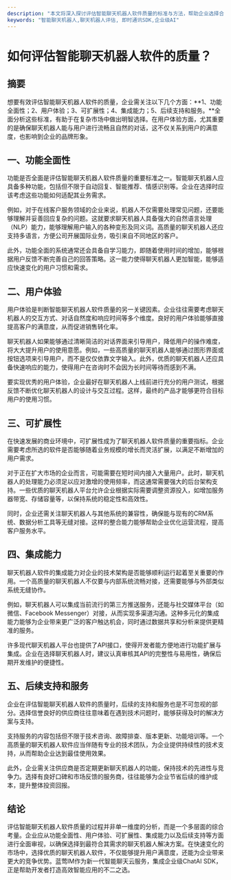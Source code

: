 ```yaml
---
description: "本文将深入探讨评估智能聊天机器人软件质量的标准与方法，帮助企业选择合适的聊天机器人解决方案。"
keywords: "智能聊天机器人,聊天机器人评估, 即时通讯SDK,企业级AI"
---
```

# 如何评估智能聊天机器人软件的质量？

## 摘要

想要有效评估智能聊天机器人软件的质量，企业需关注以下几个方面：**1、功能全面性；2、用户体验；3、可扩展性；4、集成能力；5、后续支持和服务。**全面分析这些标准，有助于在复杂市场中做出明智选择。在用户体验方面，尤其重要的是确保聊天机器人能与用户进行流畅且自然的对话，这不仅关系到用户的满意度，也影响到企业的品牌形象。

## 一、功能全面性

功能是否全面是评估智能聊天机器人软件质量的重要标准之一。智能聊天机器人应具备多种功能，包括但不限于自动回复、智能推荐、情感识别等。企业在选择时应该考虑这些功能如何适配其业务需求。

例如，对于在线客户服务领域的企业来说，机器人不仅需要处理常见问题，还要能够理解并妥善回应复杂的问题。这就要求聊天机器人具备强大的自然语言处理（NLP）能力，能够理解用户输入的各种变形及同义词。高质量的聊天机器人还应支持多语言，方便公司开展国际业务，吸引来自不同地区的客户。

此外，功能全面的系统通常还会具备自学习能力，即随着使用时间的增加，能够根据用户反馈不断完善自己的回答策略。这一能力使得聊天机器人更加智能，能够适应快速变化的用户习惯和需求。

## 二、用户体验

用户体验是判断智能聊天机器人软件质量的另一关键因素。企业往往需要考虑聊天机器人的交互方式、对话自然度和响应时间等多个维度。良好的用户体验能够直接提高客户的满意度，从而促进销售转化率。

聊天机器人如果能够通过清晰简洁的对话界面来引导用户，降低用户的操作难度，将大大提升用户的使用意愿。例如，一些高质量的聊天机器人能够通过图形界面或按钮选项来引导用户，而不是仅仅依靠文字输入。此外，优质的聊天机器人还应具备快速响应的能力，使得用户在咨询时不会因为长时间等待而感到不满。

要实现优秀的用户体验，企业最好在聊天机器人上线前进行充分的用户测试，根据反馈不断优化聊天机器人的设计与交互过程。这样，最终的产品才能够更符合目标用户的使用习惯。

## 三、可扩展性

在快速发展的商业环境中，可扩展性成为了聊天机器人软件质量的重要指标。企业需要考虑所选的软件是否能够随着业务规模的增长而灵活扩展，以满足不断增加的用户需求。

对于正在扩大市场的企业而言，可能需要在短时间内接入大量用户。此时，聊天机器人的处理能力必须足以应对激增的使用频率，而这通常需要强大的后台架构支持。一些优质的聊天机器人平台允许企业根据实际需要调整资源投入，如增加服务器带宽、存储容量等，以保持系统的稳定性和高效性。

同时，企业还需关注聊天机器人与其他系统的兼容性，确保能与现有的CRM系统、数据分析工具等无缝对接。这样的整合能力能够帮助企业优化运营流程，提高客户服务水平。

## 四、集成能力

聊天机器人软件的集成能力对企业的技术架构是否能够顺利运行起着至关重要的作用。一个高质量的聊天机器人不仅要与内部系统流畅对接，还需要能够与外部类似系统无缝协作。

例如，聊天机器人可以集成当前流行的第三方推送服务，还能与社交媒体平台（如微信、Facebook Messenger）对接，从而实现多渠道沟通。这种多元化的集成能力能够为企业带来更广泛的客户触达机会，同时通过数据共享和分析来提供更精准的服务。

许多现代聊天机器人平台也提供了API接口，使得开发者能方便地进行功能扩展与集成。企业在选择聊天机器人时，建议认真审核其API的完整性与易用性，确保后期开发维护的便捷性。

## 五、后续支持和服务

企业在评估智能聊天机器人软件的质量时，后续的支持和服务也是不可忽视的部分。选择信誉良好的供应商往往意味着在遇到技术问题时，能够获得及时的解决方案与支持。

支持服务的内容包括但不限于技术咨询、故障排查、版本更新、功能培训等。一个高质量的聊天机器人软件应当伴随有专业的技术团队，为企业提供持续性的技术支持，从而帮助企业达到最佳使用效果。

此外，企业需关注供应商是否定期更新聊天机器人的功能，保持技术的先进性与竞争力。选择有良好口碑和市场反馈的服务商，往往能够为企业节省后续的维护成本，提升整体投资回报。

## 结论

评估智能聊天机器人软件质量的过程并非单一维度的分析，而是一个多层面的综合考量。企业应从功能全面性、用户体验、可扩展性、集成能力以及后续支持等方面进行全面审视，以确保选择到最符合其需求的聊天机器人解决方案。在快速变化的市场中，选择优质的聊天机器人软件，不仅能够提升用户满意度，还能为企业带来更大的竞争优势。蓝莺IM作为新一代智能聊天云服务，集成企业级ChatAI SDK，正是帮助开发者打造高效智能应用的不二之选。
